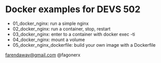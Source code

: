 # Docker examples for DEVS 502

- 01_docker_nginx: run a simple nginx
- 02_docker_nginx: run a container, stop, restart
- 03_docker_nginx: enter to a container with docker exec -ti
- 04_docker_nginx: mount a volume
- 05_docker_nginx_dockerfile: build your own image with a Dockerfile

farendaway@gmail.com
@fagonerx
